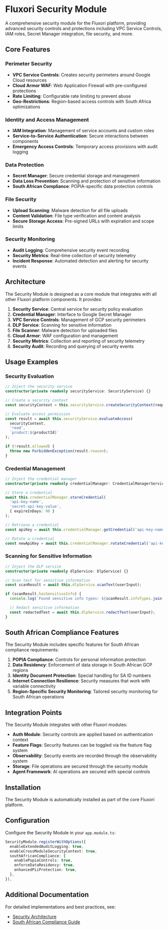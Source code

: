 # Fluxori Security Module

A comprehensive security module for the Fluxori platform, providing advanced security controls and protections including VPC Service Controls, IAM roles, Secret Manager integration, file security, and more.

## Core Features

### Perimeter Security

- **VPC Service Controls**: Creates security perimeters around Google Cloud resources
- **Cloud Armor WAF**: Web Application Firewall with pre-configured protections
- **Rate Limiting**: Configurable rate limiting to prevent abuse
- **Geo-Restrictions**: Region-based access controls with South Africa optimizations

### Identity and Access Management

- **IAM Integration**: Management of service accounts and custom roles
- **Service-to-Service Authentication**: Secure interactions between components
- **Emergency Access Controls**: Temporary access provisions with audit logging

### Data Protection

- **Secret Manager**: Secure credential storage and management
- **Data Loss Prevention**: Scanning and protection of sensitive information
- **South African Compliance**: POPIA-specific data protection controls

### File Security

- **Upload Scanning**: Malware detection for all file uploads
- **Content Validation**: File type verification and content analysis
- **Secure Storage Access**: Pre-signed URLs with expiration and scope limits

### Security Monitoring

- **Audit Logging**: Comprehensive security event recording
- **Security Metrics**: Real-time collection of security telemetry
- **Incident Response**: Automated detection and alerting for security events

## Architecture

The Security Module is designed as a core module that integrates with all other Fluxori platform components. It provides:

1. **Security Service**: Central service for security policy evaluation
2. **Credential Manager**: Interface to Google Secret Manager
3. **VPC Service Controls**: Management of GCP security perimeters
4. **DLP Service**: Scanning for sensitive information
5. **File Scanner**: Malware detection for uploaded files
6. **Cloud Armor**: WAF configuration and management
7. **Security Metrics**: Collection and reporting of security telemetry
8. **Security Audit**: Recording and querying of security events

## Usage Examples

### Security Evaluation

```typescript
// Inject the security service
constructor(private readonly securityService: SecurityService) {}

// Create a security context
const securityContext = this.securityService.createSecurityContext(request);

// Evaluate access permission
const result = await this.securityService.evaluateAccess(
  securityContext,
  'read',
  `product:${productId}`
);

if (!result.allowed) {
  throw new ForbiddenException(result.reason);
}
```

### Credential Management

```typescript
// Inject the credential manager
constructor(private readonly credentialManager: CredentialManagerService) {}

// Store a credential
await this.credentialManager.storeCredential(
  'api-key-name',
  'secret-api-key-value',
  { expireInDays: 90 }
);

// Retrieve a credential
const apiKey = await this.credentialManager.getCredential('api-key-name');

// Rotate a credential
const newApiKey = await this.credentialManager.rotateCredential('api-key-name');
```

### Scanning for Sensitive Information

```typescript
// Inject the DLP service
constructor(private readonly dlpService: DlpService) {}

// Scan text for sensitive information
const scanResult = await this.dlpService.scanText(userInput);

if (scanResult.hasSensitiveInfo) {
  console.log(`Found sensitive info types: ${scanResult.infoTypes.join(', ')}`);

  // Redact sensitive information
  const redactedText = await this.dlpService.redactText(userInput);
}
```

## South African Compliance Features

The Security Module includes specific features for South African compliance requirements:

1. **POPIA Compliance**: Controls for personal information protection
2. **Data Residency**: Enforcement of data storage in South African GCP regions
3. **Identity Document Protection**: Special handling for SA ID numbers
4. **Internet Connection Resilience**: Security measures that work with variable connectivity
5. **Region-Specific Security Monitoring**: Tailored security monitoring for South African operations

## Integration Points

The Security Module integrates with other Fluxori modules:

- **Auth Module**: Security controls are applied based on authentication context
- **Feature Flags**: Security features can be toggled via the feature flag system
- **Observability**: Security events are recorded through the observability system
- **Storage**: File operations are secured through the security module
- **Agent Framework**: AI operations are secured with special controls

## Installation

The Security Module is automatically installed as part of the core Fluxori platform.

## Configuration

Configure the Security Module in your `app.module.ts`:

```typescript
SecurityModule.registerWithOptions({
  enableExtendedAuditLogging: true,
  enableCrossModuleSecurityContext: true,
  southAfricanCompliance: {
    enablePopiaControls: true,
    enforceDataResidency: true,
    enhancedPiiProtection: true,
  },
}),
```

## Additional Documentation

For detailed implementations and best practices, see:

- [Security Architecture](../../SECURITY_ARCHITECTURE.md)
- [South African Compliance Guide](../../../docs/southafrican-compliance.md)
